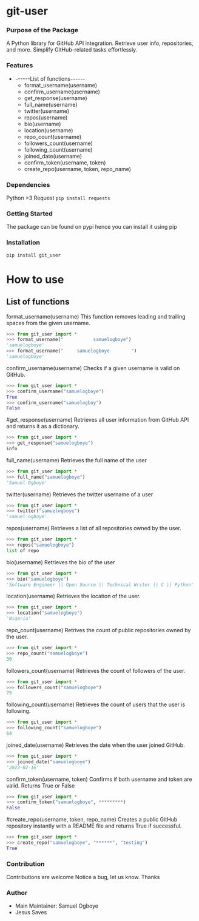 # git-user

### Purpose of the Package

A Python library for GitHub API integration. Retrieve user info, repositories, and more. Simplify GitHub-related tasks effortlessly.

### Features

- ------List of functions------
  - format_username(username)
  - confirm_username(username)
  - get_response(username)
  - full_name(username)
  - twitter(username)
  - repos(username)
  - bio(username)
  - location(username)
  - repo_count(username)
  - followers_count(username)
  - following_count(username)
  - joined_date(username)
  - confirm_token(username, token)
  - create_repo(username, token, repo_name)

### Dependencies

Python >3
Request `pip install requests`

### Getting Started

The package can be found on pypi hence you can install it using pip

### Installation

```bash
pip install git_user
```

# How to use

## List of functions

format_username(username)
This function removes leading and trailing spaces from the given username.

```python
>>> from git_user import *
>>> format_username("           samuelogboye")
'samuelogboye'
>>> format_username("     samuelogboye        ")
'samuelogboye'
```

confirm_username(username)
Checks if a given username is valid on GitHub.

```python
>>> from git_user import *
>>> confirm_username("samuelogboye")
True
>>> confirm_username("samuelogboy")
False
```

#get_response(username)
Retrieves all user information from GitHub API and returns it as a dictionary.

```python
>>> from git_user import *
>>> get_response("samuelogboye")
info
```

full_name(username)
Retrieves the full name of the user

```python
>>> from git_user import *
>>> full_name("samuelogboye")
'Samuel Ogboye'

```

twitter(username)
Retrieves the twitter username of a user

```python
>>> from git_user import *
>>> twitter("samuelogboye")
'samuel_ogboye'

```

repos(username)
Retrieves a list of all repositories owned by the user.

```python
>>> from git_user import *
>>> repos("samuelogboye")
list of repo

```

bio(username)
Retrieves the bio of the user

```python
>>> from git_user import *
>>> bio("samuelogboye")
'Software Engineer || Open Source || Technical Writer || C || Python'

```

location(username)
Retrieves the location of the user.

```python
>>> from git_user import *
>>> location("samuelogboye")
'Nigeria'

```

repo_count(username)
Retrives the count of public repositories owned by the user.

```python
>>> from git_user import *
>>> repo_count("samuelogboye")
30

```

followers_count(username)
Retrieves the count of followers of the user.

```python
>>> from git_user import *
>>> followers_count("samuelogboye")
75

```

following_count(username)
Retrieves the count of users that the user is following.

```python
>>> from git_user import *
>>> following_count("samuelogboye")
64

```

joined_date(username)
Retrieves the date when the user joined GitHub.

```python
>>> from git_user import *
>>> joined_date("samuelogboye")
'2023-02-16'

```

confirm_token(username, token)
Confirms if both username and token are valid. Returns True or False

```python
>>> from git_user import *
>>> confirm_token("samuelogboye", *********)
False

```

#create_repo(username, token, repo_name)
Creates a public GitHub repository instantly with a README file and returns True if successful.

```python
>>> from git_user import *
>>> create_repo("samuelogboye", "******", "testing")
True

```

### Contribution

Contributions are welcome
Notice a bug, let us know. Thanks

### Author

- Main Maintainer: Samuel Ogboye
- Jesus Saves
